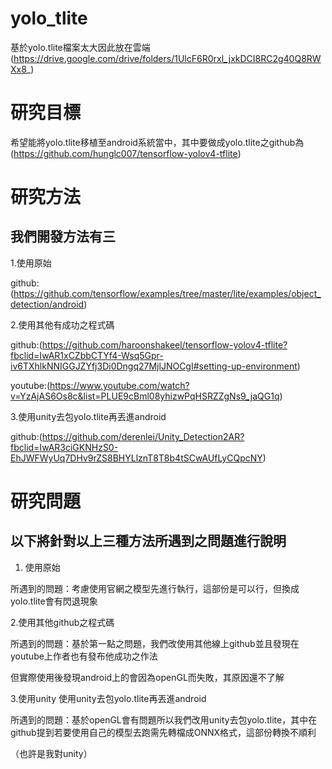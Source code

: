 # yolo_tlite
基於yolo.tlite檔案太大因此放在雲端
(https://drive.google.com/drive/folders/1UlcF6R0rxl_jxkDCI8RC2g40Q8RWXx8_)
# 研究目標

希望能將yolo.tlite移植至android系統當中，其中要做成yolo.tlite之github為(https://github.com/hunglc007/tensorflow-yolov4-tflite)

# 研究方法

## 我們開發方法有三

1.使用原始

github:(https://github.com/tensorflow/examples/tree/master/lite/examples/object_detection/android)

2.使用其他有成功之程式碼

github:(https://github.com/haroonshakeel/tensorflow-yolov4-tflite?fbclid=IwAR1xCZbbCTYf4-Wsq5Gpr-iv6TXhlkNNIGGJZYfj3Di0Dngq27MjlJNOCgI#setting-up-environment)

youtube:(https://www.youtube.com/watch?v=YzAjAS6Os8c&list=PLUE9cBml08yhizwPqHSRZZgNs9_jaQG1q)

3.使用unity去包yolo.tlite再丟進android


github:(https://github.com/derenlei/Unity_Detection2AR?fbclid=IwAR3ciGKNHzS0-EhJWFWyUq7DHv9rZS8BHYLlznT8T8b4tSCwAUfLyCQpcNY)

# 研究問題

## 以下將針對以上三種方法所遇到之問題進行說明


1. 使用原始

所遇到的問題：考慮使用官網之模型先進行執行，這部份是可以行，但換成yolo.tlite會有閃退現象

2.使用其他github之程式碼

所遇到的問題：基於第一點之問題，我們改使用其他線上github並且發現在youtube上作者也有發布他成功之作法

但實際使用後發現android上的會因為openGL而失敗，其原因還不了解

3.使用unity 使用unity去包yolo.tlite再丟進android

所遇到的問題：基於openGL會有問題所以我們改用unity去包yolo.tlite，其中在github提到若要使用自己的模型去跑需先轉檔成ONNX格式，這部份轉換不順利

（也許是我對unity）



